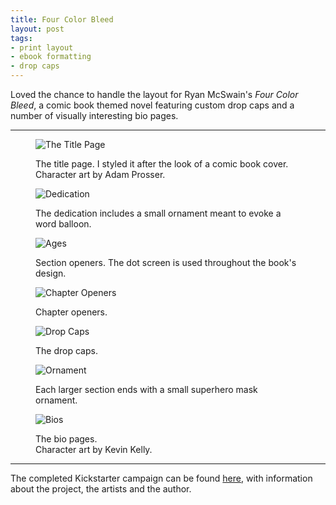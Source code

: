 ```yaml
---
title: Four Color Bleed
layout: post
tags: 
- print layout
- ebook formatting
- drop caps
---
```


Loved the chance to handle the layout for Ryan McSwain's *Four Color Bleed*, a comic book themed novel featuring custom drop caps and a number of visually interesting bio pages.

---



<figure>
    <img src="/img/portfolio/four-color/four-color-1.png" alt="The Title Page">
    <figcaption><p>The title page. I styled it after the look of a comic book cover. <br />Character art by Adam Prosser.</p></figcaption>
</figure>

<figure>
    <img src="/img/portfolio/four-color/four-color-2.png" alt="Dedication">
    <figcaption><p>The dedication includes a small ornament meant to evoke a word balloon.</p></figcaption>
</figure>

<figure>
    <img src="/img/portfolio/four-color/four-color-3.png" alt="Ages">
    <figcaption><p>Section openers. The dot screen is used throughout the book's design.</p></figcaption>
</figure>

<figure>
    <img src="/img/portfolio/four-color/four-color-4.png" alt="Chapter Openers">
    <figcaption><p>Chapter openers.</p></figcaption>
</figure>

<figure>
    <img src="/img/portfolio/four-color/four-color-5.png" alt="Drop Caps">
    <figcaption><p>The drop caps.</p></figcaption>
</figure>

<figure>
    <img src="/img/portfolio/four-color/four-color-6.png" alt="Ornament">
    <figcaption><p>Each larger section ends with a small superhero mask ornament.</p></figcaption>
</figure>

<figure>
    <img src="/img/portfolio/four-color/four-color-7.png" alt="Bios">
    <figcaption><p>The bio pages. <br />Character art by Kevin Kelly.</p></figcaption>
</figure>


---

The completed Kickstarter campaign can be found [here](https://www.kickstarter.com/projects/1279127025/four-color-bleed), with information about the project, the artists and the author.